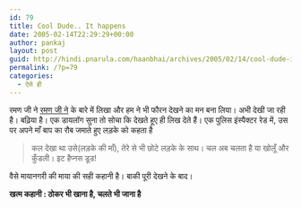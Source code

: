 ```yaml
---
id: 79
title: Cool Dude.. It happens
date: 2005-02-14T22:29:29+00:00
author: pankaj
layout: post
guid: http://hindi.pnarula.com/haanbhai/archives/2005/02/14/cool-dude-it-happens/
permalink: /?p=79
categories:
  - ऐसे ही
---
```

रमण जी ने [रमण जी ने](http://www.kalusa.org/idharudharki/?p=21) के बारे में लिखा और हम ने भी फौरन देखने का मन बना लिया। अभी देखी जा रही है। बढ़िया है। एक डायलॉग सुना तो सोचा कि देखते हूए ही लिख देते हैं। एक पुलिस इंस्पैक्टर रेड में, उस पर अपने माँ बाप का रौब जमाते हुए लड़के को कहता है

> कल देखा था उसे(लड़के की माँ), तेरे से भी छोटे लड़के के साथ। चल अब चलता है या खोलूँ और कुँडली। इट हैप्नस डूड!

वैसे मायानगरी की माया की सही कहानी है। बाकी पूरी देखने के बाद।

**खत्म कहानी : ठोकर भी खाना है, चलते भी जाना है**
